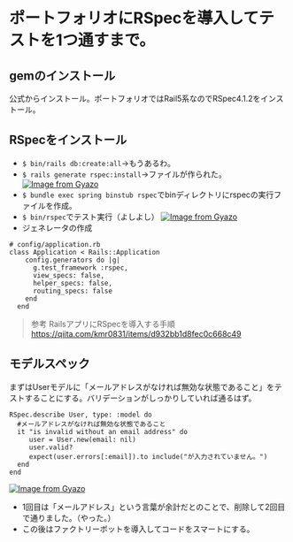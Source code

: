 # ポートフォリオにRSpecを導入してテストを1つ通すまで。
## gemのインストール
公式からインストール。ポートフォリオではRail5系なのでRSpec4.1.2をインストール。
## RSpecをインストール
- `$ bin/rails db:create:all`→もうあるわ。  
- `$ rails generate rspec:install`→ファイルが作られた。
[![Image from Gyazo](https://i.gyazo.com/7ba43d0b7813fea0c480271cd2a69a63.png)](https://gyazo.com/7ba43d0b7813fea0c480271cd2a69a63)
- `$ bundle exec spring binstub rspec`でbinディレクトリにrspecの実行ファイルを作成。
- `$ bin/rspec`でテスト実行（よしよし） [![Image from Gyazo](https://i.gyazo.com/96e93553bd419eac616d8c9d25042e05.png)](https://gyazo.com/96e93553bd419eac616d8c9d25042e05)
- ジェネレータの作成
```
# config/application.rb
class Application < Rails::Application
    config.generators do |g|
      g.test_framework :rspec,
      view_specs: false,
      helper_specs: false,
      routing_specs: false
    end
  end
```
>参考 
>RailsアプリにRSpecを導入する手順
>https://qiita.com/kmr0831/items/d932bb1d8fec0c668c49

## モデルスペック
まずはUserモデルに「メールアドレスがなければ無効な状態であること」をテストすることにする。バリデーションがしっかりしていれば通るはず。
```
RSpec.describe User, type: :model do
  #メールアドレスがなければ無効な状態であること    
  it "is invalid without an email address" do
     user = User.new(email: nil)
     user.valid?
     expect(user.errors[:email]).to include("が入力されていません。")
  end 
end
```
[![Image from Gyazo](https://i.gyazo.com/b66a6fc1627f833bf3e68248f9788ab4.png)](https://gyazo.com/b66a6fc1627f833bf3e68248f9788ab4)
- 1回目は「メールアドレス」という言葉が余計だとのことで、削除して2回目で通りました。（やった。）
- この後はファクトリーボットを導入してコードをスマートにする。
